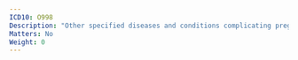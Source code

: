 ```yaml
---
ICD10: O998
Description: "Other specified diseases and conditions complicating pregnancy, childbirth and the puerperium"
Matters: No
Weight: 0
---
```


